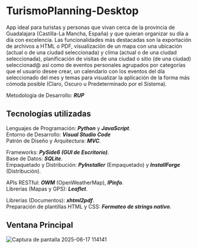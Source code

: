 # TurismoPlanning-Desktop

App ideal para turistas y personas que vivan cerca de la provincia de Guadalajara (Castilla-La Mancha, España) y que quieran organizar su día a día con excelencia. Las funcionalidades más destacadas son la exportación de archivos a HTML o PDF, visualización de un mapa con una ubicación (actual o de una ciudad seleccionada) y clima (actual o de una ciudad seleccionada), planificación de visitas de una ciudad o sitio (de una ciudad) seleccionad@ así como de eventos personales agrupados por categorías que el usuario desee crear, un calendario con los eventos del día seleccionado del mes y temas para visualizar la aplicación de la forma más cómoda posible (Claro, Oscuro u Predeterminado por el Sistema).

Metodología de Desarrollo: **_RUP_**  

## Tecnologías utilizadas

  Lenguajes de Programación: **_Python_** y **_JavaScript_**.  
  Entorno de Desarrollo: **_Visual Studio Code_**  
  Patrón de Diseño y Arquitectura: **_MVC_**.  

  Frameworks: **_PySide6 (GUI de Escritorio)_**.  
  Base de Datos: **_SQLite_**.  
  Empaquetado y Distribución: **_PyInstaller_** (Empaquetado) y **_InstallForge_** (Distribución).  
  
  APIs RESTful: **_OWM_** (OpenWeatherMap), **_IPinfo_**.  
  Librerías (Mapas y GPS): **_Leaflet_**.  

  Librerías (Documentos): **_xhtml2pdf_**.  
  Preparación de plantillas HTML y CSS: **_Formateo de strings nativo_**.  

## Ventana Principal
![Captura de pantalla 2025-06-17 114141](https://github.com/user-attachments/assets/95c131f5-6936-4565-b80a-ff728e2d9d2c)
